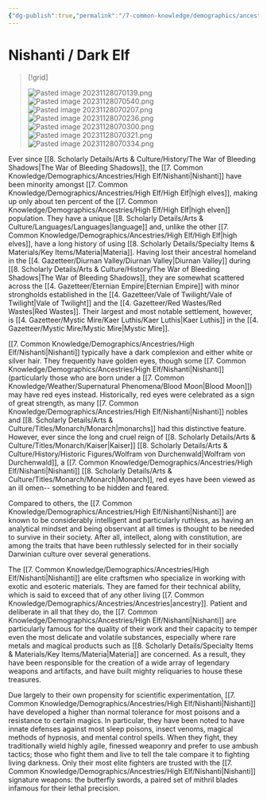 ```yaml
---
{"dg-publish":true,"permalink":"/7-common-knowledge/demographics/ancestries/high-elf/nishanti/","noteIcon":""}
---
```


# Nishanti / Dark Elf

>[!grid]
>
>![Pasted image 20231128070139.png](/img/user/x.%20Assets/Attachments/Pasted%20image%2020231128070139.png)
>![Pasted image 20231128070540.png](/img/user/x.%20Assets/Attachments/Pasted%20image%2020231128070540.png)
>![Pasted image 20231128070207.png](/img/user/x.%20Assets/Attachments/Pasted%20image%2020231128070207.png)
>![Pasted image 20231128070236.png](/img/user/x.%20Assets/Attachments/Pasted%20image%2020231128070236.png)
>![Pasted image 20231128070300.png](/img/user/x.%20Assets/Attachments/Pasted%20image%2020231128070300.png)
>![Pasted image 20231128070321.png](/img/user/x.%20Assets/Attachments/Pasted%20image%2020231128070321.png)
>![Pasted image 20231128070334.png](/img/user/x.%20Assets/Attachments/Pasted%20image%2020231128070334.png)

Ever since [[8. Scholarly Details/Arts & Culture/History/The War of Bleeding Shadows\|The War of Bleeding Shadows]], the [[7. Common Knowledge/Demographics/Ancestries/High Elf/Nishanti\|Nishanti]] have been minority amongst [[7. Common Knowledge/Demographics/Ancestries/High Elf/High Elf\|high elves]], making up only about ten percent of the [[7. Common Knowledge/Demographics/Ancestries/High Elf/High Elf\|high elven]] population. They have a unique [[8. Scholarly Details/Arts & Culture/Languages/Languages\|language]] and, unlike the other [[7. Common Knowledge/Demographics/Ancestries/High Elf/High Elf\|high elves]], have a long history of using [[8. Scholarly Details/Specialty Items & Materials/Key Items/Materia\|Materia]]. Having lost their ancestral homeland in the [[4. Gazetteer/Diurnan Valley/Diurnan Valley\|Diurnan Valley]] during [[8. Scholarly Details/Arts & Culture/History/The War of Bleeding Shadows\|The War of Bleeding Shadows]], they are somewhat scattered across the [[4. Gazetteer/Eternian Empire\|Eternian Empire]] with minor strongholds established in the [[4. Gazetteer/Vale of Twilight/Vale of Twilight\|Vale of Twilight]] and the [[4. Gazetteer/Red Wastes/Red Wastes\|Red Wastes]]. Their largest and most notable settlement, however, is [[4. Gazetteer/Mystic Mire/Kaer Luthis/Kaer Luthis\|Kaer Luthis]] in the [[4. Gazetteer/Mystic Mire/Mystic Mire\|Mystic Mire]]. 

[[7. Common Knowledge/Demographics/Ancestries/High Elf/Nishanti\|Nishanti]] typically have a dark complexion and either white or silver hair. They frequently have golden eyes, though some [[7. Common Knowledge/Demographics/Ancestries/High Elf/Nishanti\|Nishanti]] (particularly those who are born under a [[7. Common Knowledge/Weather/Supernatural Phenomena/Blood Moon\|Blood Moon]]) may have red eyes instead. Historically, red eyes were celebrated as a sign of great strength, as many [[7. Common Knowledge/Demographics/Ancestries/High Elf/Nishanti\|Nishanti]] nobles and [[8. Scholarly Details/Arts & Culture/Titles/Monarch/Monarch\|monarchs]] had this distinctive feature. However, ever since the long and cruel reign of [[8. Scholarly Details/Arts & Culture/Titles/Monarch/Kaiser\|Kaiser]] [[8. Scholarly Details/Arts & Culture/History/Historic Figures/Wolfram von Durchenwald\|Wolfram von Durchenwald]], a [[7. Common Knowledge/Demographics/Ancestries/High Elf/Nishanti\|Nishanti]] [[8. Scholarly Details/Arts & Culture/Titles/Monarch/Monarch\|Monarch]], red eyes have been viewed as an ill omen-- something to be hidden and feared. 

Compared to others, the [[7. Common Knowledge/Demographics/Ancestries/High Elf/Nishanti\|Nishanti]] are known to be considerably intelligent and particularly ruthless, as having an analytical mindset and being observant at all times is thought to be needed to survive in their society. After all, intellect, along with constitution, are among the traits that have been ruthlessly selected for in their socially Darwinian culture over several generations. 

The [[7. Common Knowledge/Demographics/Ancestries/High Elf/Nishanti\|Nishanti]] are elite craftsmen who specialize in working with exotic and esoteric materials. They are famed for their technical ability, which is said to exceed that of any other living [[7. Common Knowledge/Demographics/Ancestries/Ancestries\|ancestry]]. Patient and deliberate in all that they do, the [[7. Common Knowledge/Demographics/Ancestries/High Elf/Nishanti\|Nishanti]] are particularly famous for the quality of their work and their capacity to temper even the most delicate and volatile substances, especially where rare metals and magical products such as [[8. Scholarly Details/Specialty Items & Materials/Key Items/Materia\|Materia]] are concerned. As a result, they have been responsible for the creation of a wide array of legendary weapons and artifacts, and have built mighty reliquaries to house these treasures.

Due largely to their own propensity for scientific experimentation, [[7. Common Knowledge/Demographics/Ancestries/High Elf/Nishanti\|Nishanti]] have developed a higher than normal tolerance for most poisons and a resistance to certain magics. In particular, they have been noted to have innate defenses against most sleep poisons, insect venoms, magical methods of hypnosis, and mental control spells. When they fight, they traditionally wield highly agile, finessed weaponry and prefer to use ambush tactics; those who fight them and live to tell the tale compare it to fighting living darkness. Only their most elite fighters are trusted with the [[7. Common Knowledge/Demographics/Ancestries/High Elf/Nishanti\|Nishanti]] signature weapons: the butterfly swords, a paired set of mithril blades infamous for their lethal precision. 

